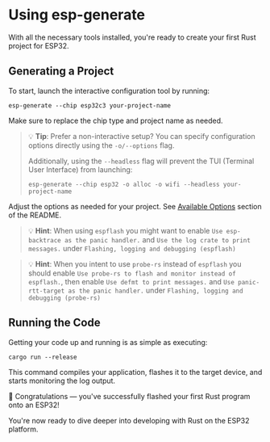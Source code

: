 # Using esp-generate

With all the necessary tools installed, you're ready to create your first Rust project for ESP32.

## Generating a Project

To start, launch the interactive configuration tool by running:

```shell
esp-generate --chip esp32c3 your-project-name
```

Make sure to replace the chip type and project name as needed.

<!---
I think a screenshot would make all this look a bit more interesting - but the drawback is it will "always" be outdated.
--->

> 💡 **Tip**: Prefer a non-interactive setup? You can specify configuration options directly using the `-o/--options` flag.
>
> Additionally, using the `--headless` flag will prevent the TUI (Terminal User Interface) from launching:
> ```shell
> esp-generate --chip esp32 -o alloc -o wifi --headless your-project-name
> ```

Adjust the options as needed for your project. See [Available Options][available-options] section of the README.

[available-options]: https://github.com/esp-rs/esp-generate?tab=readme-ov-file#available-options

> 💡 **Hint**: When using `espflash` you might want to enable `Use esp-backtrace as the panic handler.` and `Use the log crate to print messages.` under `Flashing, logging and debugging (espflash)`

> 💡 **Hint**: When you intent to use `probe-rs` instead of `espflash` you should enable `Use probe-rs to flash and monitor instead of espflash.`, then enable `Use defmt to print messages.` and `Use panic-rtt-target as the panic handler.` under `Flashing, logging and debugging (probe-rs)`

<!---
Hints make up half of the contents here - looks weird. Not sure we should tell people about non-UI usage here?
They are just about to flash their ever first program to a chip
--->

## Running the Code

Getting your code up and running is as simple as executing:

```shell
cargo run --release
```

This command compiles your application, flashes it to the target device, and starts monitoring the log output.

🎉 Congratulations — you've successfully flashed your first Rust program onto an ESP32!

You're now ready to dive deeper into developing with Rust on the ESP32 platform.
